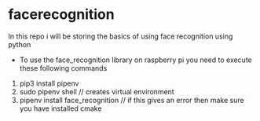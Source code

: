# facerecognition
In this repo i will be storing the basics of using face recognition using python

* To use the face_recognition library on raspberry pi you need to execute these following commands 
 1. pip3 install pipenv 
 2. sudo pipenv shell // creates virtual environment 
 3. pipenv install face_recognition // if this gives an error then make sure you have installed cmake 
